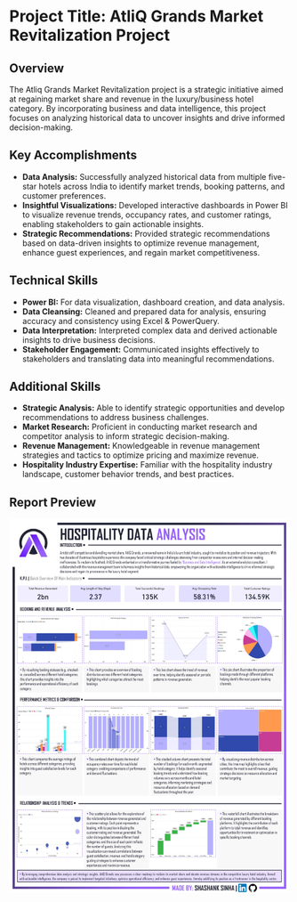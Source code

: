 # Project Title: AtliQ Grands Market Revitalization Project

## Overview
The Atliq Grands Market Revitalization project is a strategic initiative aimed at regaining market share and revenue in the luxury/business hotel category. By incorporating business and data intelligence, this project focuses on analyzing historical data to uncover insights and drive informed decision-making.

## Key Accomplishments
- **Data Analysis:** Successfully analyzed historical data from multiple five-star hotels across India to identify market trends, booking patterns, and customer preferences.
- **Insightful Visualizations:** Developed interactive dashboards in Power BI to visualize revenue trends, occupancy rates, and customer ratings, enabling stakeholders to gain actionable insights.
- **Strategic Recommendations:** Provided strategic recommendations based on data-driven insights to optimize revenue management, enhance guest experiences, and regain market competitiveness.

## Technical Skills
- **Power BI:** For data visualization, dashboard creation, and data analysis.
- **Data Cleansing:** Cleaned and prepared data for analysis, ensuring accuracy and consistency using Excel & PowerQuery.
- **Data Interpretation:** Interpreted complex data and derived actionable insights to drive business decisions.
- **Stakeholder Engagement:** Communicated insights effectively to stakeholders and translating data into meaningful recommendations.

## Additional Skills
- **Strategic Analysis:** Able to identify strategic opportunities and develop recommendations to address business challenges.
- **Market Research:** Proficient in conducting market research and competitor analysis to inform strategic decision-making.
- **Revenue Management:** Knowledgeable in revenue management strategies and tactics to optimize pricing and maximize revenue.
- **Hospitality Industry Expertise:** Familiar with the hospitality industry landscape, customer behavior trends, and best practices.

## Report Preview
![Final Report](/images/Report.jpg)
